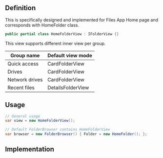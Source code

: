 ## Definition

This is specifically designed and implemented for Files App Home page and corresponds with HomeFolder class.

```c#
public partial class HomeFolderView : IFolderView {}
```

This view supports different inner view per group.

Group name|Default view mode
---|---
Quick access|CardFolderView
Drives|CardFolderView
Network drives|CardFolderView
Recent files|DetailsFolderView

## Usage

```c#
// General usage
var view = new HomeFolderView();

// Default FolderBrowser contains HomeFolderView
var browser = new FolderBrowser() { Folder = new HomeFolder(); };
```

## Implementation

```c#

```
